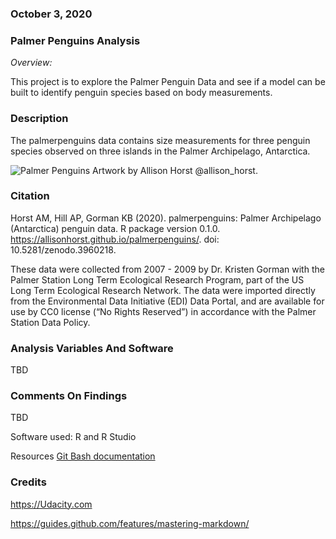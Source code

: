 ### October 3, 2020

### Palmer Penguins Analysis
*Overview:*

This project is to explore the Palmer Penguin Data and see if
a model can be built to identify penguin species based on body measurements.

### Description
The palmerpenguins data contains size measurements for three penguin species observed on three islands in the Palmer Archipelago, Antarctica.

![Palmer Penguins](https://www.google.com/imgres?imgurl=https%3A%2F%2Fallisonhorst.github.io%2Fpalmerpenguins%2Fman%2Ffigures%2Flter_penguins.png&imgrefurl=https%3A%2F%2Fallisonhorst.github.io%2Fpalmerpenguins%2Farticles%2Fintro.html&tbnid=rzLkt1bWuAmkWM&vet=12ahUKEwi-wdaD0pnsAhXMIN8KHeS8BiIQMygAegUIARCaAQ..i&docid=TN2WqnX3CMOmQM&w=1800&h=1074&q=palmer%20penguins&ved=2ahUKEwi-wdaD0pnsAhXMIN8KHeS8BiIQMygAegUIARCaAQ)
Artwork by Allison Horst @allison_horst.


### Citation
Horst AM, Hill AP, Gorman KB (2020). palmerpenguins: Palmer
Archipelago (Antarctica) penguin data. R package version 0.1.0.
https://allisonhorst.github.io/palmerpenguins/. doi:
10.5281/zenodo.3960218.

These data were collected from 2007 - 2009 by Dr. Kristen Gorman with the Palmer Station Long Term Ecological Research Program, part of the US Long Term Ecological Research Network. The data were imported directly from the Environmental Data Initiative (EDI) Data Portal, and are available for use by CC0 license (“No Rights Reserved”) in accordance with the Palmer Station Data Policy.

### Analysis Variables And Software

TBD


### Comments On Findings

TBD

Software used:
R and R Studio






Resources
[Git Bash documentation](https://git-scm.com/doc)


### Credits

https://Udacity.com

https://guides.github.com/features/mastering-markdown/